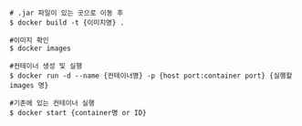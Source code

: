 ```shell
# .jar 파일이 있는 곳으로 이동 후
$ docker build -t {이미지명} .

#이미지 확인
$ docker images
```
```shell
#컨테이너 생성 및 실행
$ docker run -d --name {컨테이너명} -p {host port:container port} {실행할 images 명}
```
```shell
#기존에 있는 컨테이너 실행
$ docker start {container명 or ID}
```